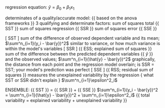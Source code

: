 regression equation: $\hat{y} = \beta_0 + \beta_1 x_1$

determinates of a quality/accurate model:
{{ based on the anova frameworks }}
3 qualifying and determinate factors:
	sum of squares total {{ SST }}
	sum of squares regression {{ SSR }}
	sum of squares error {{ SSE }}

[ SST ]
	sum of the difference of observed dependent variable and its mean; $\sum^n_{i=1}(y_i - \bar{y})^2$
	similar to variance, or how much variance is within the model's variables
[ SSR ] {{ ESS; explained sum of squares }}
	sum of the difference between the predicted dependent variables {{ $\hat{y}$ }} and the observed values; $\sum^n_{i=1}(\hat{y} - \bar{y})^2$
	graphically, the distance from each point and the regression model overlain; is SSR = SST; your model's prediction was perfect
[ SSE ] {{ RSS; residual sum of squares }}
	measures the unexplained variability by the regression { what SST or SSR didn't explain }
	$\sum^n_{i=1}\epsilon^2_i$

ENSEMBLE:
	{{ SST }} = {{ SSR }} + {{ SSE }}
	$\sum^n_{i=1}(y_i - \bar{y})^2 = \sum^n_{i=1}(\hat{y} - \bar{y})^2 + \sum^n_{i=1}\epsilon^2_i$
	{{ total variability = explained variability + unexplained variability }}